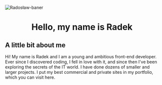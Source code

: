 ![Radosław-baner](https://user-images.githubusercontent.com/106437063/219175941-72e311ed-6193-4ebe-9e12-e325b707bce6.png)
<h1 align='center'>Hello, my name is Radek</h1>
<h2>A little bit about me</h2>
<p>
    Hi! My name is Radek and I am a young and ambitious front-end developer. Ever since I discovered coding, I fell in love with it, and since then I've been exploring the secrets of the IT world. I have done dozens of smaller and larger projects. I put my best commercial and private sites in my portfolio, which you can visit here.
</p>
